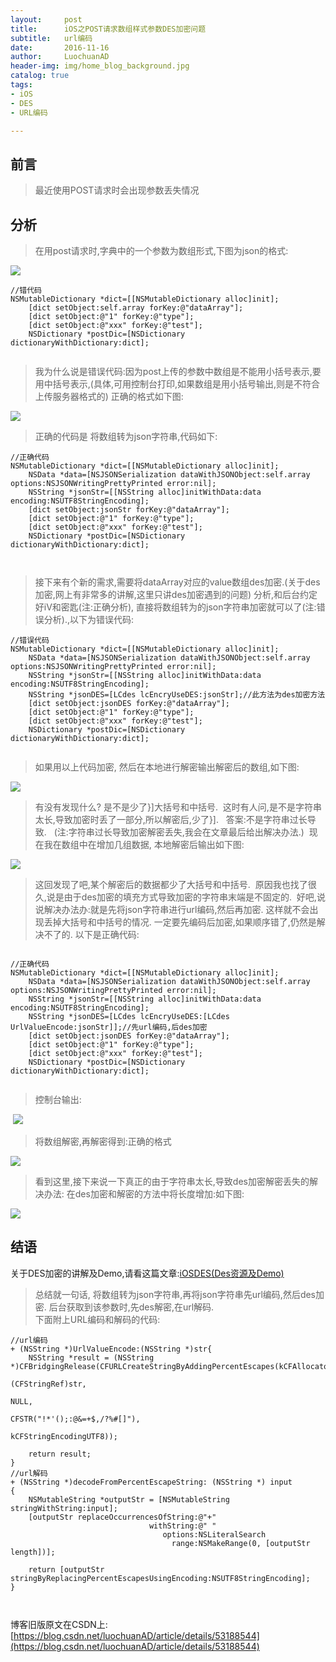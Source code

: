 ```yaml
---
layout:     post
title:      iOS之POST请求数组样式参数DES加密问题
subtitle:   url编码
date:       2016-11-16
author:     LuochuanAD
header-img: img/home_blog_background.jpg
catalog: true
tags:
- iOS 
- DES
- URL编码

---
```


## 前言

>最近使用POST请求时会出现参数丢失情况

## 分析
 
>在用post请求时,字典中的一个参数为数组形式,下图为json的格式:

![](https://ws3.sinaimg.cn/large/006tNbRwgy1fxuzhmb6ztj30sq0dywg1.jpg)


```
//错代码
NSMutableDictionary *dict=[[NSMutableDictionary alloc]init];
    [dict setObject:self.array forKey:@"dataArray"];
    [dict setObject:@"1" forKey:@"type"];
    [dict setObject:@"xxx" forKey:@"test"];
    NSDictionary *postDic=[NSDictionary dictionaryWithDictionary:dict];


```
>我为什么说是错误代码:因为post上传的参数中数组是不能用小括号表示,要用中括号表示,(具体,可用控制台打印,如果数组是用小括号输出,则是不符合上传服务器格式的) 正确的格式如下图: 

![](https://ws4.sinaimg.cn/large/006tNbRwgy1fxuzj8dj1fj30o20awab8.jpg)

>正确的代码是 将数组转为json字符串,代码如下:

```
//正确代码
NSMutableDictionary *dict=[[NSMutableDictionary alloc]init];
    NSData *data=[NSJSONSerialization dataWithJSONObject:self.array options:NSJSONWritingPrettyPrinted error:nil];
    NSString *jsonStr=[[NSString alloc]initWithData:data encoding:NSUTF8StringEncoding];
    [dict setObject:jsonStr forKey:@"dataArray"];
    [dict setObject:@"1" forKey:@"type"];
    [dict setObject:@"xxx" forKey:@"test"];
    NSDictionary *postDic=[NSDictionary dictionaryWithDictionary:dict];



```


>接下来有个新的需求,需要将dataArray对应的value数组des加密.(关于des加密,网上有非常多的讲解,这里只讲des加密遇到的问题)
分析,和后台约定好iV和密匙(注:正确分析), 直接将数组转为的json字符串加密就可以了(注:错误分析).,以下为错误代码:

```
//错误代码
NSMutableDictionary *dict=[[NSMutableDictionary alloc]init];
    NSData *data=[NSJSONSerialization dataWithJSONObject:self.array options:NSJSONWritingPrettyPrinted error:nil];
    NSString *jsonStr=[[NSString alloc]initWithData:data encoding:NSUTF8StringEncoding];
    NSString *jsonDES=[LCdes lcEncryUseDES:jsonStr];//此方法为des加密方法
    [dict setObject:jsonDES forKey:@"dataArray"];
    [dict setObject:@"1" forKey:@"type"];
    [dict setObject:@"xxx" forKey:@"test"];
    NSDictionary *postDic=[NSDictionary dictionaryWithDictionary:dict];


```
>如果用以上代码加密, 然后在本地进行解密输出解密后的数组,如下图:

![](https://ws3.sinaimg.cn/large/006tNbRwgy1fxuzl4ecw4j30xa0ds409.jpg)

>有没有发现什么? 是不是少了}]大括号和中括号.  这时有人问,是不是字符串太长,导致加密时丢了一部分,所以解密后,少了}].   答案:不是字符串过长导致.   (注:字符串过长导致加密解密丢失,我会在文章最后给出解决办法.)  现在我在数组中在增加几组数据, 本地解密后输出如下图:

![](https://ws3.sinaimg.cn/large/006tNbRwgy1fxuzmg8513j30pa0g6abt.jpg)

>这回发现了吧,某个解密后的数据都少了大括号和中括号.  原因我也找了很久,说是由于des加密的填充方式导致加密的字符串末端是不固定的.  好吧,说说解决办法办:就是先将json字符串进行url编码,然后再加密. 这样就不会出现丢掉大括号和中括号的情况. 一定要先编码后加密,如果顺序错了,仍然是解决不了的. 以下是正确代码:


```

//正确代码
NSMutableDictionary *dict=[[NSMutableDictionary alloc]init];
    NSData *data=[NSJSONSerialization dataWithJSONObject:self.array options:NSJSONWritingPrettyPrinted error:nil];
    NSString *jsonStr=[[NSString alloc]initWithData:data encoding:NSUTF8StringEncoding];
    NSString *jsonDES=[LCdes lcEncryUseDES:[LCdes UrlValueEncode:jsonStr]];//先url编码,后des加密
    [dict setObject:jsonDES forKey:@"dataArray"];
    [dict setObject:@"1" forKey:@"type"];
    [dict setObject:@"xxx" forKey:@"test"];
    NSDictionary *postDic=[NSDictionary dictionaryWithDictionary:dict];


```

>控制台输出:

 ![](https://ws4.sinaimg.cn/large/006tNbRwgy1fxuznwa485j31sg088wij.jpg)
 
>将数组解密,再解密得到:正确的格式

![](https://ws1.sinaimg.cn/large/006tNbRwgy1fxuzosjjj7j30o20awab8.jpg)

>看到这里,接下来说一下真正的由于字符串太长,导致des加密解密丢失的解决办法:
在des加密和解密的方法中将长度增加:如下图:

![](https://ws3.sinaimg.cn/large/006tNbRwgy1fxuzpos2a3j30u010y4da.jpg)


## 结语

关于DES加密的讲解及Demo,请看这篇文章:[iOSDES(Des资源及Demo)](https://strictfrog.com/2017/04/01/iOS%E4%B9%8BDes%E5%8A%A0%E5%AF%86(%E5%90%AB%E8%B5%84%E6%BA%90%E5%8F%8ADemo)/)

>总结就一句话, 将数组转为json字符串,再将json字符串先url编码,然后des加密.     后台获取到该参数时,先des解密,在url解码.  
下面附上URL编码和解码的代码:

```
//url编码
+ (NSString *)UrlValueEncode:(NSString *)str{
    NSString *result = (NSString *)CFBridgingRelease(CFURLCreateStringByAddingPercentEscapes(kCFAllocatorDefault,
                                                                           (CFStringRef)str,
                                                                           NULL,
                                                                           CFSTR("!*'();:@&=+$,/?%#[]"),
                                                                           kCFStringEncodingUTF8));
    
    return result;
}
//url解码
+ (NSString *)decodeFromPercentEscapeString: (NSString *) input
{
    NSMutableString *outputStr = [NSMutableString stringWithString:input];
    [outputStr replaceOccurrencesOfString:@"+"
                               withString:@" "
                                  options:NSLiteralSearch
                                    range:NSMakeRange(0, [outputStr length])];
    
    return [outputStr stringByReplacingPercentEscapesUsingEncoding:NSUTF8StringEncoding];
}



```

博客旧版原文在CSDN上:[https://blog.csdn.net/luochuanAD/article/details/53188544](https://blog.csdn.net/luochuanAD/article/details/53188544) 




